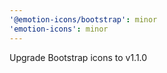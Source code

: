 ```yaml
---
'@emotion-icons/bootstrap': minor
'emotion-icons': minor
---
```


Upgrade Bootstrap icons to v1.1.0
